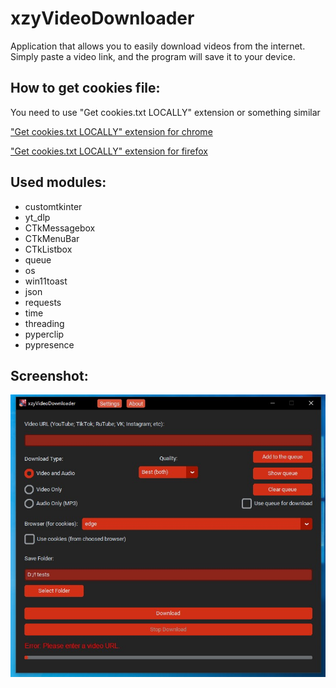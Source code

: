 # xzyVideoDownloader
Application that allows you to easily download videos from the internet. Simply paste a video link, and the program will save it to your device.

## How to get cookies file:
You need to use "Get cookies.txt LOCALLY" extension or something similar

["Get cookies.txt LOCALLY" extension for chrome](https://chromewebstore.google.com/detail/get-cookiestxt-locally/cclelndahbckbenkjhflpdbgdldlbecc)

["Get cookies.txt LOCALLY" extension for firefox](https://addons.mozilla.org/ru/firefox/addon/get-cookies-txt-locally/)

## Used modules:
- customtkinter
- yt_dlp
- CTkMessagebox
- CTkMenuBar
- CTkListbox
- queue
- os
- win11toast
- json
- requests
- time
- threading
- pyperclip
- pypresence

## Screenshot:
![Program screenshot](https://github.com/KiTant/xzyVideoDownloader/blob/master/ScreenshotOfProgram.jpg)